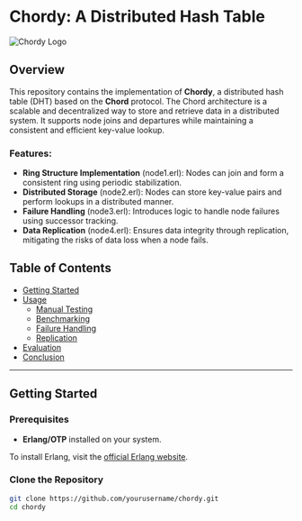 # Chordy: A Distributed Hash Table

![Chordy Logo](./images/logo.png)

## Overview

This repository contains the implementation of **Chordy**, a distributed hash table (DHT) based on the **Chord** protocol. The Chord architecture is a scalable and decentralized way to store and retrieve data in a distributed system. It supports node joins and departures while maintaining a consistent and efficient key-value lookup.

### Features:
- **Ring Structure Implementation** (node1.erl): Nodes can join and form a consistent ring using periodic stabilization.
- **Distributed Storage** (node2.erl): Nodes can store key-value pairs and perform lookups in a distributed manner.
- **Failure Handling** (node3.erl): Introduces logic to handle node failures using successor tracking.
- **Data Replication** (node4.erl): Ensures data integrity through replication, mitigating the risks of data loss when a node fails.

## Table of Contents
- [Getting Started](#getting-started)
- [Usage](#usage)
  - [Manual Testing](#manual-testing)
  - [Benchmarking](#benchmarking)
  - [Failure Handling](#failure-handling)
  - [Replication](#replication)
- [Evaluation](#evaluation)
- [Conclusion](#conclusion)

---

## Getting Started

### Prerequisites
- **Erlang/OTP** installed on your system.
  
To install Erlang, visit the [official Erlang website](https://www.erlang.org/downloads).

### Clone the Repository
```bash
git clone https://github.com/yourusername/chordy.git
cd chordy
